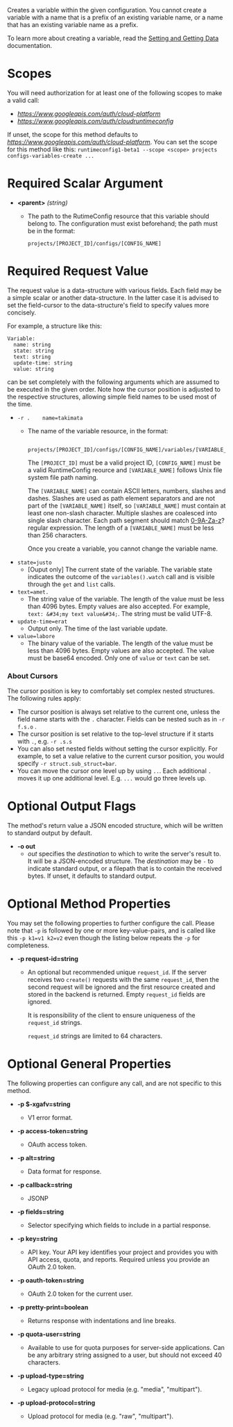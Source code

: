 Creates a variable within the given configuration. You cannot create
a variable with a name that is a prefix of an existing variable name, or a
name that has an existing variable name as a prefix.

To learn more about creating a variable, read the
[Setting and Getting
Data](/deployment-manager/runtime-configurator/set-and-get-variables)
documentation.
# Scopes

You will need authorization for at least one of the following scopes to make a valid call:

* *https://www.googleapis.com/auth/cloud-platform*
* *https://www.googleapis.com/auth/cloudruntimeconfig*

If unset, the scope for this method defaults to *https://www.googleapis.com/auth/cloud-platform*.
You can set the scope for this method like this: `runtimeconfig1-beta1 --scope <scope> projects configs-variables-create ...`
# Required Scalar Argument
* **&lt;parent&gt;** *(string)*
    - The path to the RutimeConfig resource that this variable should belong to.
        The configuration must exist beforehand; the path must be in the format:
        
        `projects/[PROJECT_ID]/configs/[CONFIG_NAME]`
# Required Request Value

The request value is a data-structure with various fields. Each field may be a simple scalar or another data-structure.
In the latter case it is advised to set the field-cursor to the data-structure's field to specify values more concisely.

For example, a structure like this:
```
Variable:
  name: string
  state: string
  text: string
  update-time: string
  value: string

```

can be set completely with the following arguments which are assumed to be executed in the given order. Note how the cursor position is adjusted to the respective structures, allowing simple field names to be used most of the time.

* `-r .    name=takimata`
    - The name of the variable resource, in the format:
        
            projects/[PROJECT_ID]/configs/[CONFIG_NAME]/variables/[VARIABLE_NAME]
        
        The `[PROJECT_ID]` must be a valid project ID, `[CONFIG_NAME]` must be a
        valid RuntimeConfig reource and `[VARIABLE_NAME]` follows Unix file system
        file path naming.
        
        The `[VARIABLE_NAME]` can contain ASCII letters, numbers, slashes and
        dashes. Slashes are used as path element separators and are not part of the
        `[VARIABLE_NAME]` itself, so `[VARIABLE_NAME]` must contain at least one
        non-slash character. Multiple slashes are coalesced into single slash
        character. Each path segment should match
        [0-9A-Za-z](?:[_.A-Za-z0-9-]{0,62}[_.A-Za-z0-9])? regular expression.
        The length of a `[VARIABLE_NAME]` must be less than 256 characters.
        
        Once you create a variable, you cannot change the variable name.
* `state=justo`
    - [Ouput only] The current state of the variable. The variable state indicates
        the outcome of the `variables().watch` call and is visible through the
        `get` and `list` calls.
* `text=amet.`
    - The string value of the variable. The length of the value must be less
        than 4096 bytes. Empty values are also accepted. For example,
        `text: &#34;my text value&#34;`. The string must be valid UTF-8.
* `update-time=erat`
    - Output only. The time of the last variable update.
* `value=labore`
    - The binary value of the variable. The length of the value must be less
        than 4096 bytes. Empty values are also accepted. The value must be
        base64 encoded. Only one of `value` or `text` can be set.


### About Cursors

The cursor position is key to comfortably set complex nested structures. The following rules apply:

* The cursor position is always set relative to the current one, unless the field name starts with the `.` character. Fields can be nested such as in `-r f.s.o` .
* The cursor position is set relative to the top-level structure if it starts with `.`, e.g. `-r .s.s`
* You can also set nested fields without setting the cursor explicitly. For example, to set a value relative to the current cursor position, you would specify `-r struct.sub_struct=bar`.
* You can move the cursor one level up by using `..`. Each additional `.` moves it up one additional level. E.g. `...` would go three levels up.


# Optional Output Flags

The method's return value a JSON encoded structure, which will be written to standard output by default.

* **-o out**
    - *out* specifies the *destination* to which to write the server's result to.
      It will be a JSON-encoded structure.
      The *destination* may be `-` to indicate standard output, or a filepath that is to contain the received bytes.
      If unset, it defaults to standard output.
# Optional Method Properties

You may set the following properties to further configure the call. Please note that `-p` is followed by one 
or more key-value-pairs, and is called like this `-p k1=v1 k2=v2` even though the listing below repeats the
`-p` for completeness.

* **-p request-id=string**
    - An optional but recommended unique `request_id`. If the server
        receives two `create()` requests  with the same
        `request_id`, then the second request will be ignored and the
        first resource created and stored in the backend is returned.
        Empty `request_id` fields are ignored.
        
        It is responsibility of the client to ensure uniqueness of the
        `request_id` strings.
        
        `request_id` strings are limited to 64 characters.

# Optional General Properties

The following properties can configure any call, and are not specific to this method.

* **-p $-xgafv=string**
    - V1 error format.

* **-p access-token=string**
    - OAuth access token.

* **-p alt=string**
    - Data format for response.

* **-p callback=string**
    - JSONP

* **-p fields=string**
    - Selector specifying which fields to include in a partial response.

* **-p key=string**
    - API key. Your API key identifies your project and provides you with API access, quota, and reports. Required unless you provide an OAuth 2.0 token.

* **-p oauth-token=string**
    - OAuth 2.0 token for the current user.

* **-p pretty-print=boolean**
    - Returns response with indentations and line breaks.

* **-p quota-user=string**
    - Available to use for quota purposes for server-side applications. Can be any arbitrary string assigned to a user, but should not exceed 40 characters.

* **-p upload-type=string**
    - Legacy upload protocol for media (e.g. &#34;media&#34;, &#34;multipart&#34;).

* **-p upload-protocol=string**
    - Upload protocol for media (e.g. &#34;raw&#34;, &#34;multipart&#34;).
